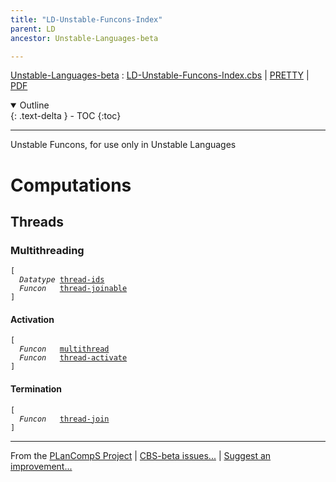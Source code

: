 ```yaml
---
title: "LD-Unstable-Funcons-Index"
parent: LD
ancestor: Unstable-Languages-beta

---
```


[Unstable-Languages-beta] : [LD-Unstable-Funcons-Index.cbs] \| [PRETTY] \| [PDF]

<details open markdown="block">
  <summary>
    Outline
  </summary>
  {: .text-delta }
- TOC
{:toc}
</details>

----

Unstable Funcons, for use only in Unstable Languages


# Computations

## Threads

### Multithreading
<div class="highlighter-rouge"><pre class="highlight"><code>[
  <i class="keyword">Datatype</i> <span class="name"><a href="../../../../../Unstable-Funcons-beta/Computations/Threads/Multithreading/index.html#Name_thread-ids">thread-ids</a></span>
  <i class="keyword">Funcon</i>   <span class="name"><a href="../../../../../Unstable-Funcons-beta/Computations/Threads/Multithreading/index.html#Name_thread-joinable">thread-joinable</a></span>
]</code></pre></div>


#### Activation
<div class="highlighter-rouge"><pre class="highlight"><code>[
  <i class="keyword">Funcon</i>   <span class="name"><a href="../../../../../Unstable-Funcons-beta/Computations/Threads/Multithreading/index.html#Name_multithread">multithread</a></span>
  <i class="keyword">Funcon</i>   <span class="name"><a href="../../../../../Unstable-Funcons-beta/Computations/Threads/Multithreading/index.html#Name_thread-activate">thread-activate</a></span>
]</code></pre></div>


#### Termination
<div class="highlighter-rouge"><pre class="highlight"><code>[
  <i class="keyword">Funcon</i>   <span class="name"><a href="../../../../../Unstable-Funcons-beta/Computations/Threads/Multithreading/index.html#Name_thread-join">thread-join</a></span>
]</code></pre></div>




[Funcons-beta]: /CBS-beta/docs/Funcons-beta
  "FUNCONS-BETA"
[Unstable-Funcons-beta]: /CBS-beta/docs/Unstable-Funcons-beta
  "UNSTABLE-FUNCONS-BETA"
[Languages-beta]: /CBS-beta/docs/Languages-beta
  "LANGUAGES-BETA"
[Unstable-Languages-beta]: /CBS-beta/docs/Unstable-Languages-beta
  "UNSTABLE-LANGUAGES-BETA"
[CBS-beta]: /CBS-beta
  "CBS-BETA"
[LD-Unstable-Funcons-Index.cbs]: https://github.com/plancomps/CBS-beta/blob/master/Unstable-Languages-beta/LangDev-2019/LD-cbs/LD/LD-Unstable-Funcons-Index/LD-Unstable-Funcons-Index.cbs
  "CBS SOURCE FILE ON GITHUB"
[PLAIN]: /CBS-beta/docs/Unstable-Languages-beta/LangDev-2019/LD-cbs/LD/LD-Unstable-Funcons-Index
  "CBS SOURCE WEB PAGE"
[PRETTY]: /CBS-beta/math/Unstable-Languages-beta/LangDev-2019/LD-cbs/LD/LD-Unstable-Funcons-Index
  "CBS-KATEX WEB PAGE"
[PDF]: /CBS-beta/math/Unstable-Languages-beta/LangDev-2019/LD-cbs/LD/LD-Unstable-Funcons-Index/LD-Unstable-Funcons-Index.pdf
  "CBS-LATEX PDF FILE"
[PLanCompS Project]: https://plancomps.github.io
  "PROGRAMMING LANGUAGE COMPONENTS AND SPECIFICATIONS PROJECT HOME PAGE"

____

From the [PLanCompS Project] | [CBS-beta issues...] | [Suggest an improvement...]

[CBS-beta issues...]: https://github.com/plancomps/CBS-beta/issues
   "CBS-BETA ISSUE REPORTS ON GITHUB"
 [Suggest an improvement...]: mailto:plancomps@gmail.com?Subject=CBS-beta%20-%20comment&Body=Re%3A%20CBS-beta%20specification%20at%20LD/LD-Unstable-Funcons-Index/LD-Unstable-Funcons-Index.cbs%0A%0AComment/Query/Issue/Suggestion%3A%0A%0A%0ASignature%3A%0A
   "GENERATE AN EMAIL TEMPLATE"
